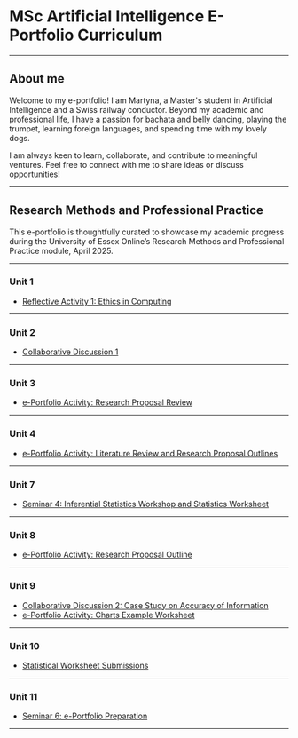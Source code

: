 # MSc Artificial Intelligence E-Portfolio Curriculum

---

## About me

Welcome to my e-portfolio! I am Martyna, a Master's student in Artificial Intelligence and a Swiss railway conductor. Beyond my academic and professional life, I have a passion for bachata and belly dancing, playing the trumpet, learning foreign languages, and spending time with my lovely dogs.

I am always keen to learn, collaborate, and contribute to meaningful ventures. Feel free to connect with me to share ideas or discuss opportunities!

---
## Research Methods and Professional Practice

This e-portfolio is thoughtfully curated to showcase my academic progress during the University of Essex Online’s Research Methods and Professional Practice module, April 2025.

---

### Unit 1

- [Reflective Activity 1: Ethics in Computing](xxx.html)
  
---

### Unit 2

- [Collaborative Discussion 1](xxx.html)
  
---

### Unit 3 

- [e-Portfolio Activity: Research Proposal Review](xxx.html)
 
---

### Unit 4

- [e-Portfolio Activity: Literature Review and Research Proposal Outlines](unit4.html)
  
---

### Unit 7

- [Seminar 4: Inferential Statistics Workshop and Statistics Worksheet](xxx.html)
  
---

### Unit 8

- [e-Portfolio Activity: Research Proposal Outline](xxx.html)

  
---

### Unit 9

- [Collaborative Discussion 2: Case Study on Accuracy of Information](xxx.html)
- [e-Portfolio Activity: Charts Example Worksheet](xxx.html)
  
---

### Unit 10

- [Statistical Worksheet Submissions](xxx.html)
  
---

### Unit 11

- [Seminar 6: e-Portfolio Preparation](xxx.html)
  
---






